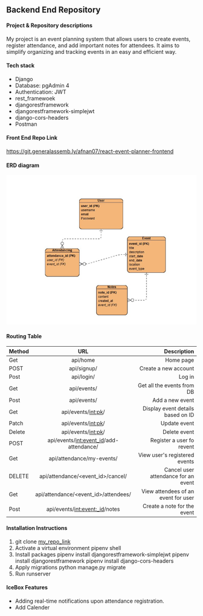 ## Backend End Repository

#### Project & Repository descriptions
My project is an event planning system that allows users to create events, register attendance, and add important notes for attendees. It aims to simplify organizing and tracking events in an easy and efficient way.

#### Tech stack
- Django
- Database: pgAdmin 4
- Authentication: JWT
- rest_framewoek
- djangorestframework
- djangorestframework-simplejwt
- django-cors-headers 
- Postman

#### Front End Repo Link
https://git.generalassemb.ly/afnan07/react-event-planner-frontend

#### ERD diagram
![ERD](./assets/ERD%20event%20planner.png)

#### Routing Table
| Method      | URL                                       | Description                            |
| :---        |    :----:                                 |                                   ---: |
| Get         | api/home                                  | Home page
| POST        | api/signup/                               | Create a new account                   |
| Post        | api/login/                                | Log in                                 |
| Get         | api/events/                               | Get all the events from DB             |
| Post        | api/events/                               | Add a new event                        |
| Get         | api/events/<int:pk>/                      | Display event details based on ID      |
| Patch       | api/events/<int:pk>/                      | Update event                           |
| Delete      | api/events/<int:pk>/                      | Delete event                           |
| POST        | api/events/<int:event_id>/add-attendance/ | Register a user fo revent           |
| Get         | api/attendance/my-events/                 | View user's registered events |
| DELETE      | api/attendance/<event_id>/cancel/         |Cancel user attendance for an event|
| Get         | api/attendance/<event_id>/attendees/      | View attendees of an event for user |
| Post        | api/events/<int:event:_id>/notes          |Create a note for the event  |


#### Installation Instructions
1. git clone [my_repo_link](https://git.generalassemb.ly/afnan07/django-event-planner-backend.git)
2. Activate a virtual environment
   pipenv shell
3. Install packages
    pipenv install djangorestframework-simplejwt 
    pipenv install djangorestframework
     pipenv install django-cors-headers
4. Apply migrations
   python manage.py migrate
5. Run runserver

#### IceBox Features
- Adding real-time notifications upon attendance registration.
- Add Calender


